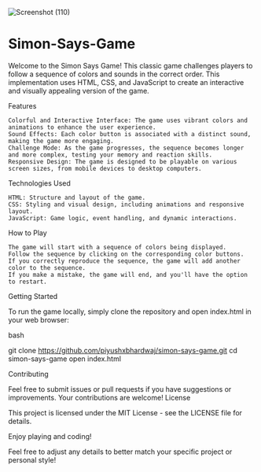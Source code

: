 ![Screenshot (110)](https://github.com/user-attachments/assets/98a2816a-8738-4f4f-85cb-90e5b4c5ccff)
# Simon-Says-Game
Welcome to the Simon Says Game! This classic game challenges players to follow a sequence of colors and sounds in the correct order. This implementation uses HTML, CSS, and JavaScript to create an interactive and visually appealing version of the game.

Features

    Colorful and Interactive Interface: The game uses vibrant colors and animations to enhance the user experience.
    Sound Effects: Each color button is associated with a distinct sound, making the game more engaging.
    Challenge Mode: As the game progresses, the sequence becomes longer and more complex, testing your memory and reaction skills.
    Responsive Design: The game is designed to be playable on various screen sizes, from mobile devices to desktop computers.

Technologies Used

    HTML: Structure and layout of the game.
    CSS: Styling and visual design, including animations and responsive layout.
    JavaScript: Game logic, event handling, and dynamic interactions.

How to Play

    The game will start with a sequence of colors being displayed.
    Follow the sequence by clicking on the corresponding color buttons.
    If you correctly reproduce the sequence, the game will add another color to the sequence.
    If you make a mistake, the game will end, and you'll have the option to restart.

Getting Started

To run the game locally, simply clone the repository and open index.html in your web browser:

bash

git clone https://github.com/piyushxbhardwaj/simon-says-game.git
cd simon-says-game
open index.html

Contributing

Feel free to submit issues or pull requests if you have suggestions or improvements. Your contributions are welcome!
License

This project is licensed under the MIT License - see the LICENSE file for details.

Enjoy playing and coding!

Feel free to adjust any details to better match your specific project or personal style!
